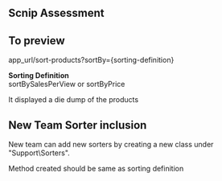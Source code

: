 ## Scnip Assessment

## To preview
app_url/sort-products?sortBy={sorting-definition}
<p>
   <b>Sorting Definition</b><br>
   sortBySalesPerView or sortByPrice
</p>
<p>It displayed a die dump of the products</p>

## New Team Sorter inclusion
New team can add new sorters by creating a new class under "Support\\Sorters".
<p>Method created should be same as sorting definition</p>
